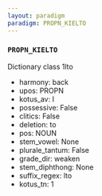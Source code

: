 ```yaml
---
layout: paradigm
paradigm: PROPN_KIELTO
---
```

### ` PROPN_KIELTO `

Dictionary class 1lto
* harmony: back
* upos: PROPN
* kotus_av: I
* possessive: False
* clitics: False
* deletion: to
* pos: NOUN
* stem_vowel: None
* plurale_tantum: False
* grade_dir: weaken
* stem_diphthong: None
* suffix_regex: lto
* kotus_tn: 1

